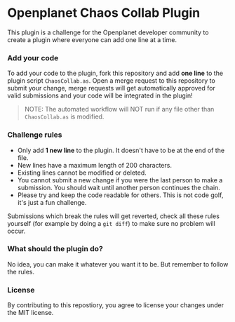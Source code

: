 # Openplanet Chaos Collab Plugin

This plugin is a challenge for the Openplanet developer community to create a plugin where everyone can add one line at a time.

### Add your code
To add your code to the plugin, fork this repository and add **one line** to the plugin script `ChaosCollab.as`. Open a merge request to this repository to submit your change, merge requests will get automatically approved for valid submissions and your code will be integrated in the plugin!

> NOTE: The automated workflow will NOT run if any file other than `ChaosCollab.as` is modified.

### Challenge rules
- Only add **1 new line** to the plugin. It doesn't have to be at the end of the file.
- New lines have a maximum length of 200 characters.
- Existing lines cannot be modified or deleted.
- You cannot submit a new change if you were the last person to make a submission. You should wait until another person continues the chain.
- Please try and keep the code readable for others. This is not code golf, it's just a fun challenge.

Submissions which break the rules will get reverted, check all these rules yourself (for example by doing a `git diff`) to make sure no problem will occur.

### What should the plugin do?
No idea, you can make it whatever you want it to be. But remember to follow the rules.

### License
By contributing to this repostiory, you agree to license your changes under the MIT license.

